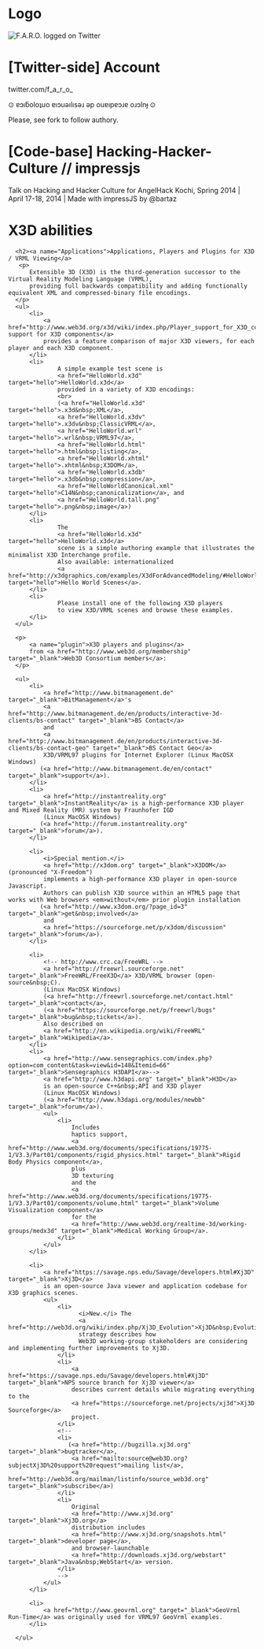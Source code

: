 Logo
======================

![F.A.R.O. logged on Twitter](https://raw.githubusercontent.com/martinsantome/FARO_twitter_ear/5ea36a0397b03f818c61949d2f5d98ebde2c45e4/img/faro_twitter_front.png)


[Twitter-side] Account
=======================
twitter.com/f_a_r_o_
 
⊙ ɐɔıƃoloʇuo ɐıɔuǝılısǝɹ ǝp ouɐıpɐɔɹɐ oɹɔlnɟ ⊙

Please, see fork to follow authory.

[Code-base] Hacking-Hacker-Culture // impressjs
======================

Talk on Hacking and Hacker Culture for AngelHack Kochi, Spring 2014 | April 17-18, 2014 | Made with impressJS by @bartaz

X3D abilities
===============

      <h2><a name="Applications">Applications, Players and Plugins for X3D / VRML Viewing</a>
       <p>
          Extensible 3D (X3D) is the third-generation successor to the Virtual Reality Modeling Language (VRML), 
          providing full backwards compatibility and adding functionally equivalent XML and compressed-binary file encodings.
      </p>
      <ul>
          <li>
              <a href="http://www.web3d.org/x3d/wiki/index.php/Player_support_for_X3D_components">Player support for X3D components</a>
              provides a feature comparison of major X3D viewers, for each player and each X3D component.
          </li>
          <li>
                  A simple example test scene is
                  <a href="HelloWorld.x3d" target="hello">HelloWorld.x3d</a>
                  provided in a variety of X3D encodings:
                  <br>
                  (<a href="HelloWorld.x3d" target="hello">.x3d&nbsp;XML</a>,
                  <a href="HelloWorld.x3dv" target="hello">.x3dv&nbsp;ClassicVRML</a>,
                  <a href="HelloWorld.wrl" target="hello">.wrl&nbsp;VRML97</a>,
                  <a href="HelloWorld.html" target="hello">.html&nbsp;listing</a>,
                  <a href="HelloWorld.xhtml" target="hello">.xhtml&nbsp;X3DOM</a>,
                  <a href="HelloWorld.x3db" target="hello">.x3db&nbsp;compression</a>,
                  <a href="HelloWorldCanonical.xml" target="hello">C14N&nbsp;canonicalization</a>, and
                  <a href="HelloWorld.tall.png" target="hello">.png&nbsp;image</a>)
          </li>
          <li>
                  The 
                  <a href="HelloWorld.x3d" target="hello">HelloWorld.x3d</a>
                  scene is a simple authoring example that illustrates the minimalist X3D Interchange profile.
                  Also available: internationalized 
                  <a href="http://x3dgraphics.com/examples/X3dForAdvancedModeling/#HelloWorldScenes" target="hello">Hello World Scenes</a>.
          </li>
          <li>
                  Please install one of the following X3D players
                  to view X3D/VRML scenes and browse these examples.
          </li>
      </ul>
      
      <p>
          <a name="plugin">X3D players and plugins</a> 
          from <a href="http://www.web3d.org/membership" target="_blank">Web3D Consortium members</a>:
      </p>
      
      <ul>
          <li>	
              <a href="http://www.bitmanagement.de" target="_blank">BitManagement</a>'s 
              <a href="http://www.bitmanagement.de/en/products/interactive-3d-clients/bs-contact" target="_blank">BS Contact</a>
              and
              <a href="http://www.bitmanagement.de/en/products/interactive-3d-clients/bs-contact-geo" target="_blank">BS Contact Geo</a>
              X3D/VRML97 plugins for Internet Explorer (Linux MacOSX Windows)
             (<a href="http://www.bitmanagement.de/en/contact" target="_blank">support</a>).
          </li>
          <li>	
              <a href="http://instantreality.org" target="_blank">InstantReality</a> is a high-performance X3D player and Mixed Reality (MR) system by Fraunhofer IGD 
              (Linux MacOSX Windows)
             (<a href="http://forum.instantreality.org" target="_blank">forum</a>).
          </li>
          
          <li>	
              <i>Special mention.</i>
              <a href="http://x3dom.org" target="_blank">X3DOM</a> (pronounced "X-Freedom")
              implements a high-performance X3D player in open-source Javascript.
              Authors can publish X3D source within an HTML5 page that works with Web browsers <em>without</em> prior plugin installation
             (<a href="http://www.x3dom.org/?page_id=3" target="_blank">get&nbsp;involved</a>
              and
              <a href="https://sourceforge.net/p/x3dom/discussion" target="_blank">forum</a>).
          </li>
         
          <li>
              <!-- http://www.crc.ca/FreeWRL -->
              <a href="http://freewrl.sourceforge.net" target="_blank">FreeWRL/FreeX3D</a> X3D/VRML browser (open-source&nbsp;C).
              (Linux MacOSX Windows)
              (<a href="http://freewrl.sourceforge.net/contact.html" target="_blank">contact</a>,
              (<a href="https://sourceforge.net/p/freewrl/bugs" target="_blank">bug&nbsp;tickets</a>).
              Also described on 
              <a href="http://en.wikipedia.org/wiki/FreeWRL" target="_blank">Wikipedia</a>.
          </li>
          <li>
              <a href="http://www.sensegraphics.com/index.php?option=com_content&task=view&id=148&Itemid=66" target="_blank">Sensegraphics H3DAPI</a>-->
              <a href="http://www.h3dapi.org" target="_blank">H3D</a>
              is an open-source C++&nbsp;API and X3D player
              (Linux MacOSX Windows)
              (<a href="http://www.h3dapi.org/modules/newbb" target="_blank">forum</a>).
              <ul>
                  <li>                
                      Includes
                      haptics support,
                      <a href="http://www.web3d.org/documents/specifications/19775-1/V3.3/Part01/components/rigid_physics.html" target="_blank">Rigid Body Physics component</a>,
                      plus 
                      3D texturing 
                      and the
                      <a href="http://www.web3d.org/documents/specifications/19775-1/V3.3/Part01/components/volume.html" target="_blank">Volume Visualization component</a>
                      for the 
                      <a href="http://www.web3d.org/realtime-3d/working-groups/medx3d" target="_blank">Medical Working Group</a>.
                  </li>
              </ul>
          </li>
          
          <li>
              <a href="https://savage.nps.edu/Savage/developers.html#Xj3D" target="_blank">Xj3D</a>
              is an open-source Java viewer and application codebase for X3D graphics scenes.
              <ul>
                  <li>
                        <i>New.</i> The
                        <a href="http://web3d.org/wiki/index.php/Xj3D_Evolution">Xj3D&nbsp;Evolution</a>
                        strategy describes how            
                        Web3D working-group stakeholders are considering and implementing further improvements to Xj3D.
                  </li>
                  <li>
                      <a href="https://savage.nps.edu/Savage/developers.html#Xj3D" target="_blank">NPS source branch for Xj3D viewer</a>
                      describes current details while migrating everything to the
                      <a href="https://sourceforge.net/projects/xj3d">Xj3D Sourceforge</a>
                      project.
                  </li>
                  <!--
                  <li>
                     (<a href="http://bugzilla.xj3d.org" target="_blank">bugtracker</a>,
                      <a href="mailto:source@web3D.org?subjectXj3D%20support%20request">mailing list</a>,
                      <a href="http://web3d.org/mailman/listinfo/source_web3d.org" target="_blank">subscribe</a>)
                  </li>
                  <li>
                      Original
                      <a href="http://www.xj3d.org" target="_blank">Xj3D.org</a>
                      distribution includes
                      <a href="http://www.xj3d.org/snapshots.html" target="_blank">developer page</a>,
                      and browser-launchable
                      <a href="http://downloads.xj3d.org/webstart" target="_blank">Java&nbsp;WebStart</a> version.
                  </li>
                  -->
              </ul>
          </li>
          
          <li>
              <a href="http://www.geovrml.org" target="_blank">GeoVrml Run-Time</a> was originally used for VRML97 GeoVrml examples.
          </li>
          
      </ul>
